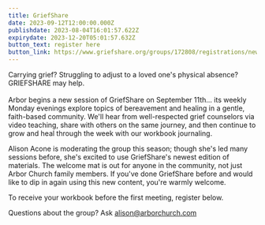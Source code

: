 ```yaml
---
title: GriefShare
date: 2023-09-12T12:00:00.000Z
publishdate: 2023-08-04T16:01:57.622Z
expirydate: 2023-12-20T05:01:57.632Z
button_text: register here
button_link: https://www.griefshare.org/groups/172808/registrations/new
---
```

Carrying grief? Struggling to adjust to a loved one's physical absence? GRIEFSHARE may help.\
\
Arbor begins a new session of GriefShare on September 11th... its weekly Monday evenings explore topics of bereavement and healing in a gentle, faith-based community. We'll hear from well-respected grief counselors via video teaching, share with others on the same journey, and then continue to grow and heal through the week with our workbook journaling.

Alison Acone is moderating the group this season; though she's led many sessions before, she's excited to use GriefShare's newest edition of materials. The welcome mat is out for anyone in the community, not just Arbor Church family members. If you've done GriefShare before and would like to dip in again using this new content, you're warmly welcome.

To receive your workbook before the first meeting, register below.

Questions about the group? Ask alison@arborchurch.com
